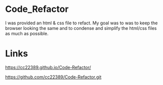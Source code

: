# Code_Refactor
I was provided an html & css file to refact. 
My goal was to was to keep the browser looking the same and to condense and simplify the html/css files as much as possible.

# Links
https://cc22389.github.io/Code-Refactor/

https://github.com/cc22389/Code-Refactor.git

